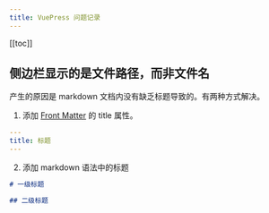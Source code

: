 ```yaml
---
title: VuePress 问题记录
---
```


[[toc]]

## 侧边栏显示的是文件路径，而非文件名

产生的原因是 markdown 文档内没有缺乏标题导致的。有两种方式解决。

1. 添加 [Front Matter](https://v1.vuepress.vuejs.org/zh/guide/frontmatter.html#%E9%A2%84%E5%AE%9A%E4%B9%89%E5%8F%98%E9%87%8F) 的 title 属性。

```YAML
---
title: 标题
---
```

2. 添加 markdown 语法中的标题

```markdown
# 一级标题

## 二级标题
```
